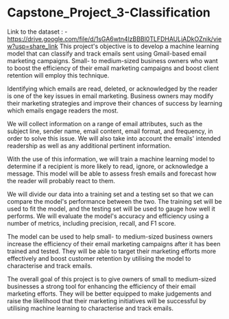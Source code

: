 # Capstone_Project_3-Classification

Link to the dataset : -  https://drive.google.com/file/d/1sGA6wtn4lzBBBl0TLFDHAULjADkOZnik/view?usp=share_link
This project's objective is to develop a machine learning model that can classify and track emails sent using Gmail-based email marketing campaigns. Small- to medium-sized business owners who want to boost the efficiency of their email marketing campaigns and boost client retention will employ this technique.

Identifying which emails are read, deleted, or acknowledged by the reader is one of the key issues in email marketing. Business owners may modify their marketing strategies and improve their chances of success by learning which emails engage readers the most.

We will collect information on a range of email attributes, such as the subject line, sender name, email content, email format, and frequency, in order to solve this issue. We will also take into account the emails' intended readership as well as any additional pertinent information.

With the use of this information, we will train a machine learning model to determine if a recipient is more likely to read, ignore, or acknowledge a message. This model will be able to assess fresh emails and forecast how the reader will probably react to them.

We will divide our data into a training set and a testing set so that we can compare the model's performance between the two. The training set will be used to fit the model, and the testing set will be used to gauge how well it performs. We will evaluate the model's accuracy and efficiency using a number of metrics, including precision, recall, and F1 score.

The model can be used to help small- to medium-sized business owners increase the efficiency of their email marketing campaigns after it has been trained and tested. They will be able to target their marketing efforts more effectively and boost customer retention by utilising the model to characterise and track emails.

The overall goal of this project is to give owners of small to medium-sized businesses a strong tool for enhancing the efficiency of their email marketing efforts. They will be better equipped to make judgements and raise the likelihood that their marketing initiatives will be successful by utilising machine learning to characterise and track emails.
